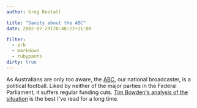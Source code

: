 ```yaml
---
author: Greg Restall

title: "Sanity about the ABC"
date: 2002-07-29T20:48:22+11:00

filter:
  - erb
  - markdown
  - rubypants
dirty: true
---
```


<p>As Australians are only too aware, the <a href="http://www.abc.net.au">ABC</a>, our national broadcaster, is a political football.  Liked by neither of the major parties in the Federal Parliament, it suffers regular funding cuts.  <a href="http://www.smh.com.au/articles/2002/07/16/1026802689928.html">Tim Bowden's analysis of the situation</a> is the best I've read for a long time.</p>

